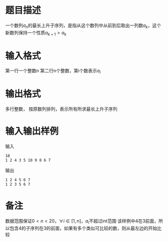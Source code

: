 # 题目描述
一个数列${a_n}$的最长上升子序列，是指从这个数列中从前到后取出一列数$a_k$，这个新数列保持一个性质$a_{k+1}>a_k$

# 输入格式
第一行一个整数n
第二行n个整数，第i个数表示$a_i$

# 输出格式
多行整数， 按原数列排列，表示所有所求最长上升子序列

# 输入输出样例
输入
```
10
1 2 4 3 5 10 9 8 6 7
```
输出
```
1 2 4 5 6 7
1 2 3 5 6 7
```

# 备注
数据范围保证$0<n<20$，$\forall i\in [1,n]$，$a_i$不超过int范围
该样例中4在3前面，所以包含4的子序列在3的前面，如果有多个类似可比较的数，则从最左边的开始比较